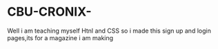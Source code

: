 # CBU-CRONIX-
Well i am teaching myself Htnl and CSS so i made this sign up and login pages,its for a magazine i am making 
